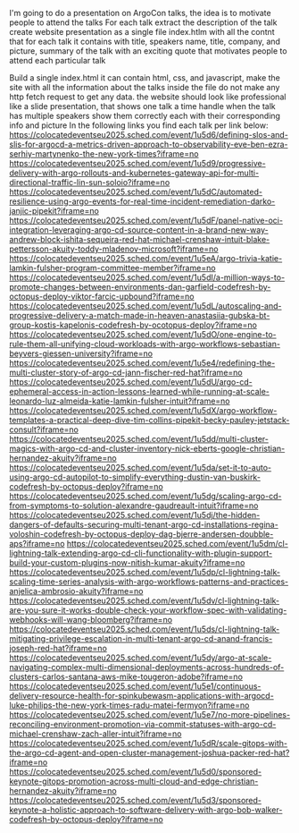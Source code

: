 I'm going to do a presentation on ArgoCon talks, the idea is to motivate people to attend the talks
For each talk extract the description of the talk create website presentation as a single file index.htlm with all the contnt that for each talk it contains with title, speakers name, title, company, and picture, summary of the talk with an exciting quote that motivates people to attend each particular talk

Build a single index.html it can contain html, css, and javascript, make the site with all the information about the talks inside the file do not make any http fetch request to get any data.
the website should look like professional like a slide presentation, that shows one talk a time
handle when the talk has multiple speakers show them correctly each with their corresponding info and picture
In the following links you find each talk per link below:
https://colocatedeventseu2025.sched.com/event/1u5d6/defining-slos-and-slis-for-argocd-a-metrics-driven-approach-to-observability-eve-ben-ezra-serhiy-martynenko-the-new-york-times?iframe=no
https://colocatedeventseu2025.sched.com/event/1u5d9/progressive-delivery-with-argo-rollouts-and-kubernetes-gateway-api-for-multi-directional-traffic-lin-sun-soloio?iframe=no
https://colocatedeventseu2025.sched.com/event/1u5dC/automated-resilience-using-argo-events-for-real-time-incident-remediation-darko-janjic-pipekit?iframe=no
https://colocatedeventseu2025.sched.com/event/1u5dF/panel-native-oci-integration-leveraging-argo-cd-source-content-in-a-brand-new-way-andrew-block-ishita-sequeira-red-hat-michael-crenshaw-intuit-blake-pettersson-akuity-toddy-mladenov-microsoft?iframe=no
https://colocatedeventseu2025.sched.com/event/1u5eA/argo-trivia-katie-lamkin-fulsher-program-committee-member?iframe=no
https://colocatedeventseu2025.sched.com/event/1u5dI/a-million-ways-to-promote-changes-between-environments-dan-garfield-codefresh-by-octopus-deploy-viktor-farcic-upbound?iframe=no
https://colocatedeventseu2025.sched.com/event/1u5dL/autoscaling-and-progressive-delivery-a-match-made-in-heaven-anastasiia-gubska-bt-group-kostis-kapelonis-codefresh-by-ocotopus-deploy?iframe=no
https://colocatedeventseu2025.sched.com/event/1u5dO/one-engine-to-rule-them-all-unifying-cloud-workloads-with-argo-workflows-sebastian-beyvers-giessen-university?iframe=no
https://colocatedeventseu2025.sched.com/event/1u5e4/redefining-the-multi-cluster-story-of-argo-cd-jann-fischer-red-hat?iframe=no
https://colocatedeventseu2025.sched.com/event/1u5dU/argo-cd-ephemeral-access-in-action-lessons-learned-while-running-at-scale-leonardo-luz-almeida-katie-lamkin-fulsher-intuit?iframe=no
https://colocatedeventseu2025.sched.com/event/1u5dX/argo-workflow-templates-a-practical-deep-dive-tim-collins-pipekit-becky-pauley-jetstack-consult?iframe=no
https://colocatedeventseu2025.sched.com/event/1u5dd/multi-cluster-magics-with-argo-cd-and-cluster-inventory-nick-eberts-google-christian-hernandez-akuity?iframe=no
https://colocatedeventseu2025.sched.com/event/1u5da/set-it-to-auto-using-argo-cd-autopilot-to-simplify-everything-dustin-van-buskirk-codefresh-by-octopus-deploy?iframe=no
https://colocatedeventseu2025.sched.com/event/1u5dg/scaling-argo-cd-from-symptoms-to-solution-alexandre-gaudreault-intuit?iframe=no
https://colocatedeventseu2025.sched.com/event/1u5dj/the-hidden-dangers-of-defaults-securing-multi-tenant-argo-cd-installations-regina-voloshin-codefresh-by-octopus-deploy-dag-bjerre-andersen-doubble-aps?iframe=no
https://colocatedeventseu2025.sched.com/event/1u5dm/cl-lightning-talk-extending-argo-cd-cli-functionality-with-plugin-support-build-your-custom-plugins-now-nitish-kumar-akuity?iframe=no
https://colocatedeventseu2025.sched.com/event/1u5dp/cl-lightning-talk-scaling-time-series-analysis-with-argo-workflows-patterns-and-practices-anjelica-ambrosio-akuity?iframe=no
https://colocatedeventseu2025.sched.com/event/1u5dv/cl-lightning-talk-are-you-sure-it-works-double-check-your-workflow-spec-with-validating-webhooks-will-wang-bloomberg?iframe=no
https://colocatedeventseu2025.sched.com/event/1u5ds/cl-lightning-talk-mitigating-privilege-escalation-in-multi-tenant-argo-cd-anand-francis-joseph-red-hat?iframe=no
https://colocatedeventseu2025.sched.com/event/1u5dy/argo-at-scale-navigating-complex-multi-dimensional-deployments-across-hundreds-of-clusters-carlos-santana-aws-mike-tougeron-adobe?iframe=no
https://colocatedeventseu2025.sched.com/event/1u5e1/continuous-delivery-resource-health-for-spinkubewasm-applications-with-argocd-luke-philips-the-new-york-times-radu-matei-fermyon?iframe=no
https://colocatedeventseu2025.sched.com/event/1u5e7/no-more-pipelines-reconciling-environment-promotion-via-commit-statuses-with-argo-cd-michael-crenshaw-zach-aller-intuit?iframe=no
https://colocatedeventseu2025.sched.com/event/1u5dR/scale-gitops-with-the-argo-cd-agent-and-open-cluster-management-joshua-packer-red-hat?iframe=no
https://colocatedeventseu2025.sched.com/event/1u5d0/sponsored-keynote-gitops-promotion-across-multi-cloud-and-edge-christian-hernandez-akuity?iframe=no
https://colocatedeventseu2025.sched.com/event/1u5d3/sponsored-keynote-a-holistic-approach-to-software-delivery-with-argo-bob-walker-codefresh-by-octopus-deploy?iframe=no
